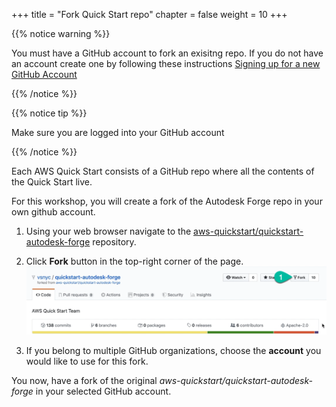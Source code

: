 +++
title = "Fork Quick Start repo"
chapter = false
weight = 10
+++

{{% notice warning %}}
<p>
You must have a GitHub account to fork an exisitng repo. If you do not have an account create one by following these instructions <a href="https://help.github.com/articles/signing-up-for-a-new-github-account/" target="_blank">Signing up for a new GitHub Account</a>
</p>
{{% /notice %}}

{{% notice tip %}}
<p>
Make sure you are logged into your GitHub account
</p>
{{% /notice %}}

Each AWS Quick Start consists of a GitHub repo where all the contents of the Quick Start live.

For this workshop, you will create a fork of the Autodesk Forge repo in your own github account.

1. Using your web browser navigate to the [aws-quickstart/quickstart-autodesk-forge](https://github.com/aws-quickstart/quickstart-autodesk-forge) repository.

2. Click **Fork** button in the top-right corner of the page.
![Create a fork](/images/fork-quickstart-repo.png)

3. If you belong to multiple GitHub organizations, choose the **account** you would like to use for this fork.

You now, have a fork of the original *aws-quickstart/quickstart-autodesk-forge* in your selected GitHub account.

